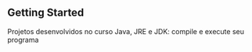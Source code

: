 ## Getting Started

Projetos desenvolvidos no curso Java, JRE e JDK: compile e execute seu programa


